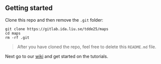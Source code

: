 ## Getting started

Clone this repo and then remove the `.git` folder:
```
git clone https://gitlab.ida.liu.se/tdde25/maps
cd maps
rm -rf .git
``` 
> After you have cloned the repo, feel free to delete this `README.md` file.

Next go to our [wiki](https://gitlab.ida.liu.se/tdde25/maps/wikis/home) and get started on the tutorials.
